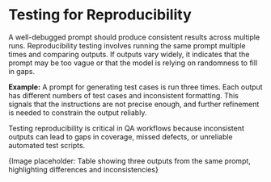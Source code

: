 <h1>Testing for Reproducibility</h1>
<p>
	A well-debugged prompt should produce consistent results across multiple runs. Reproducibility testing involves running the same prompt multiple times and comparing outputs. If outputs vary widely, it indicates that the prompt may be too vague or that the model is relying on randomness to fill in gaps.
</p>
<p>
	<b>Example:</b>
	A prompt for generating test cases is run three times. Each output has different numbers of test cases and inconsistent formatting. This signals that the instructions are not precise enough, and further refinement is needed to constrain the output reliably.
</p>
<p>
	Testing reproducibility is critical in QA workflows because inconsistent outputs can lead to gaps in coverage, missed defects, or unreliable automated test scripts.
</p>

<footer>
	{Image placeholder: Table showing three outputs from the same prompt, highlighting differences and inconsistencies}
</footer>
